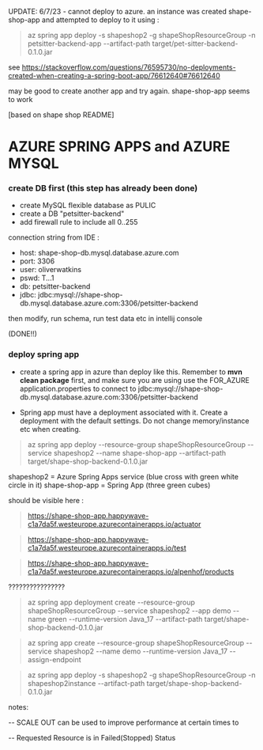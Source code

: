 

UPDATE: 6/7/23 - cannot deploy to azure. an instance was created shape-shop-app and attempted to deploy to it using :

> az spring app deploy -s shapeshop2 -g shapeShopResourceGroup -n petsitter-backend-app --artifact-path target/pet-sitter-backend-0.1.0.jar


see
https://stackoverflow.com/questions/76595730/no-deployments-created-when-creating-a-spring-boot-app/76612640#76612640

may be good to create another app and try again. shape-shop-app seems to work





[based on shape shop README]

# AZURE SPRING APPS and AZURE MYSQL

### create DB first (this step has already been done)

- create MySQL flexible database as PULIC
- create a DB "petsitter-backend"
- add firewall rule to include all 0..255

connection string from IDE :

- host: shape-shop-db.mysql.database.azure.com
- port: 3306
- user: oliverwatkins
- pswd: T...1
- db: petsitter-backend
- jdbc: jdbc:mysql://shape-shop-db.mysql.database.azure.com:3306/petsitter-backend

then modify, run schema, run test data etc in intellij console




(DONE!!)

### deploy spring app

- create a spring app in azure than deploy like this. Remember to **mvn clean package** first, and make sure you are using use the FOR_AZURE 
application.properties to connect to jdbc:mysql://shape-shop-db.mysql.database.azure.com:3306/petsitter-backend

- Spring app must have a deployment associated with it.
Create a deployment with the default settings. Do not change memory/instance etc when creating.

> az spring app deploy --resource-group shapeShopResourceGroup --service shapeshop2 --name shape-shop-app --artifact-path target/shape-shop-backend-0.1.0.jar

shapeshop2 = Azure Spring Apps service (blue cross with green white circle in it)
shape-shop-app = Spring App (three green cubes)


should be visible here :

> https://shape-shop-app.happywave-c1a7da5f.westeurope.azurecontainerapps.io/actuator

> https://shape-shop-app.happywave-c1a7da5f.westeurope.azurecontainerapps.io/test

> https://shape-shop-app.happywave-c1a7da5f.westeurope.azurecontainerapps.io/alpenhof/products












????????????????

> az spring app deployment create --resource-group shapeShopResourceGroup --service shapeshop2 --app demo --name green --runtime-version Java_17 --artifact-path target/shape-shop-backend-0.1.0.jar

> az spring app create --resource-group shapeShopResourceGroup --service shapeshop2 --name demo --runtime-version Java_17 --assign-endpoint

> az spring app deploy -s shapeshop2 -g shapeShopResourceGroup -n shapeshop2instance --artifact-path target/shape-shop-backend-0.1.0.jar

notes:

-- SCALE OUT can be used to improve performance at certain times to 

-- Requested Resource is in Failed(Stopped) Status